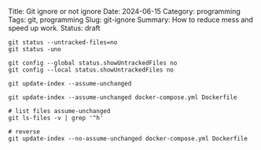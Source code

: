 Title: Git ignore or not ignore
Date: 2024-06-15
Category: programming
Tags: git, programming
Slug: git-ignore
Summary: How to reduce mess and speed up work.
Status: draft

```shell
git status --untracked-files=no
git status -uno
```

```shell
git config --global status.showUntrackedFiles no
git config --local status.showUntrackedFiles no
```

```shell
git update-index --assume-unchanged
```

```shell
git update-index --assume-unchanged docker-compose.yml Dockerfile

# list files assume-unchanged
git ls-files -v | grep '^h'

# reverse
git update-index --no-assume-unchanged docker-compose.yml Dockerfile
```
